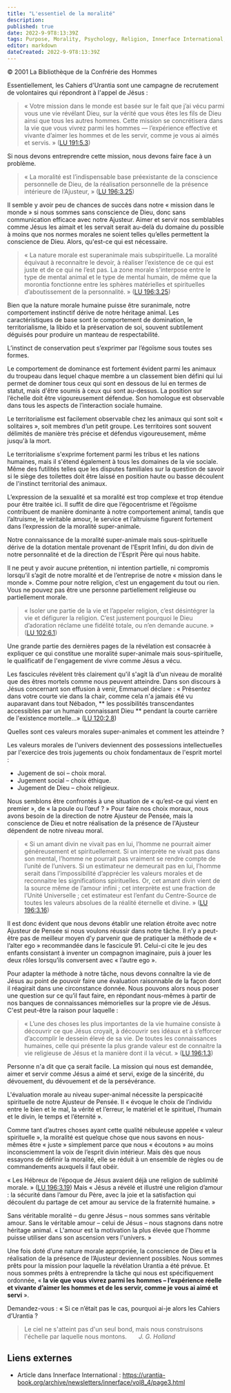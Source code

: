 ```yaml
---
title: "L'essentiel de la moralité"
description: 
published: true
date: 2022-9-9T8:13:39Z
tags: Purpose, Morality, Psychology, Religion, Innerface International, article
editor: markdown
dateCreated: 2022-9-9T8:13:39Z
---
```


<p class="v-card v-sheet theme--light gray lighten-3 px-2">© 2001 La Bibliothèque de la Confrérie des Hommes</p>


Essentiellement, les Cahiers d'Urantia sont une campagne de recrutement de volontaires qui répondront à l'appel de Jésus :

> « Votre mission dans le monde est basée sur le fait que j’ai vécu parmi vous une vie révélant Dieu, sur la vérité que vous êtes les fils de Dieu ainsi que tous les autres hommes. Cette mission se concrétisera dans la vie que vous vivrez parmi les hommes — l’expérience effective et vivante d’aimer les hommes et de les servir, comme je vous ai aimés et servis. » (<a id="a15_366"></a>[LU 191:5.3](/fr/The_Urantia_Book/191#p5_3))

Si nous devons entreprendre cette mission, nous devons faire face à un problème.

> « La moralité est l’indispensable base préexistante de la conscience personnelle de Dieu, de la réalisation personnelle de la présence intérieure de l’Ajusteur, » (<a id="a19_166"></a>[LU 196:3.25](/fr/The_Urantia_Book/196#p3_25))

Il semble y avoir peu de chances de succès dans notre « mission dans le monde » si nous sommes sans conscience de Dieu, donc sans communication efficace avec notre Ajusteur. Aimer et servir nos semblables comme Jésus les aimait et les servait serait au-delà du domaine du possible à moins que nos normes morales ne soient telles qu’elles permettent la conscience de Dieu. Alors, qu'est-ce qui est nécessaire.

> « La nature morale est superanimale mais subspirituelle. La moralité équivaut à reconnaitre le devoir, à réaliser l’existence de ce qui est juste et de ce qui ne l’est pas. La zone morale s’interpose entre le type de mental animal et le type de mental humain, de même que la morontia fonctionne entre les sphères matérielles et spirituelles d’aboutissement de la personnalité. » (<a id="a23_382"></a>[LU 196:3.25](/fr/The_Urantia_Book/196#p3_25))

Bien que la nature morale humaine puisse être suranimale, notre comportement instinctif dérive de notre héritage animal. Les caractéristiques de base sont le comportement de domination, le territorialisme, la libido et la préservation de soi, souvent subtilement déguisés pour produire un manteau de respectabilité.

L’instinct de conservation peut s’exprimer par l’égoïsme sous toutes ses formes.

Le comportement de dominance est fortement évident parmi les animaux du troupeau dans lequel chaque membre a un classement bien défini qui lui permet de dominer tous ceux qui sont en dessous de lui en termes de statut, mais d'être soumis à ceux qui sont au-dessus. La position sur l’échelle doit être vigoureusement défendue. Son homologue est observable dans tous les aspects de l’interaction sociale humaine.

Le territorialisme est facilement observable chez les animaux qui sont soit « solitaires », soit membres d’un petit groupe. Les territoires sont souvent délimités de manière très précise et défendus vigoureusement, même jusqu'à la mort.

Le territorialisme s'exprime fortement parmi les tribus et les nations humaines, mais il s'étend également à tous les domaines de la vie sociale. Même des futilités telles que les disputes familiales sur la question de savoir si le siège des toilettes doit être laissé en position haute ou basse découlent de l'instinct territorial des animaux.

L’expression de la sexualité et sa moralité est trop complexe et trop étendue pour être traitée ici. Il suffit de dire que l’égocentrisme et l’égoïsme contribuent de manière dominante à notre comportement animal, tandis que l’altruisme, le véritable amour, le service et l’altruisme figurent fortement dans l’expression de la moralité super-animale.

Notre connaissance de la moralité super-animale mais sous-spirituelle dérive de la dotation mentale provenant de l'Esprit Infini, du don divin de notre personnalité et de la direction de l'Esprit Père qui nous habite.

Il ne peut y avoir aucune prétention, ni intention partielle, ni compromis lorsqu’il s’agit de notre moralité et de l’entreprise de notre « mission dans le monde ». Comme pour notre religion, c’est un engagement du tout ou rien. Vous ne pouvez pas être une personne partiellement religieuse ou partiellement morale.

> « Isoler une partie de la vie et l’appeler religion, c’est désintégrer la vie et défigurer la religion. C’est justement pourquoi le Dieu d’adoration réclame une fidélité totale, ou n’en demande aucune. » (<a id="a41_207"></a>[LU 102:6.1](/fr/The_Urantia_Book/102#p6_1))

Une grande partie des dernières pages de la révélation est consacrée à expliquer ce qui constitue une moralité super-animale mais sous-spirituelle, le qualificatif de l'engagement de vivre comme Jésus a vécu.

Les fascicules révèlent très clairement qu'il s'agit là d'un niveau de moralité que des êtres mortels comme nous peuvent atteindre. Dans son discours à Jésus concernant son effusion à venir, Emmanuel déclare : « Présentez dans votre courte vie dans la chair, comme cela n'a jamais été vu auparavant dans tout Nébadon, ** les possibilités transcendantes accessibles par un humain connaissant Dieu ** pendant la courte carrière de l'existence mortelle...» (<a id="a45_455"></a>[LU 120:2.8](/fr/The_Urantia_Book/120#p2_8))

Quelles sont ces valeurs morales super-animales et comment les atteindre ?

Les valeurs morales de l'univers deviennent des possessions intellectuelles par l'exercice des trois jugements ou choix fondamentaux de l'esprit mortel :

- Jugement de soi – choix moral.
- Jugement social – choix éthique.
- Jugement de Dieu – choix religieux.

Nous semblons être confrontés à une situation de « qu’est-ce qui vient en premier », de « la poule ou l’œuf ? » Pour faire nos choix moraux, nous avons besoin de la direction de notre Ajusteur de Pensée, mais la conscience de Dieu et notre réalisation de la présence de l'Ajusteur dépendent de notre niveau moral.

> « Si un amant divin ne vivait pas en lui, l’homme ne pourrait aimer généreusement et spirituellement. Si un interprète ne vivait pas dans son mental, l’homme ne pourrait pas vraiment se rendre compte de l’unité de l’univers. Si un estimateur ne demeurait pas en lui, l’homme serait dans l’impossibilité d’apprécier les valeurs morales et de reconnaitre les significations spirituelles. Or, cet amant divin vient de la source même de l’amour infini ; cet interprète est une fraction de l’Unité Universelle ; cet estimateur est l’enfant du Centre-Source de toutes les valeurs absolues de la réalité éternelle et divine. » (<a id="a57_623"></a>[LU 196:3.16](/fr/The_Urantia_Book/196#p3_16))

Il est donc évident que nous devons établir une relation étroite avec notre Ajusteur de Pensée si nous voulons réussir dans notre tâche. Il n’y a peut-être pas de meilleur moyen d’y parvenir que de pratiquer la méthode de « l’alter ego » recommandée dans le fascicule 91. Celui-ci cite le jeu des enfants consistant à inventer un compagnon imaginaire, puis à jouer les deux rôles lorsqu’ils conversent avec « l’autre ego ».

Pour adapter la méthode à notre tâche, nous devons connaître la vie de Jésus au point de pouvoir faire une évaluation raisonnable de la façon dont il réagirait dans une circonstance donnée. Nous pouvons alors nous poser une question sur ce qu’il faut faire, en répondant nous-mêmes à partir de nos banques de connaissances mémorielles sur la propre vie de Jésus. C'est peut-être la raison pour laquelle :

> « L’une des choses les plus importantes de la vie humaine consiste à découvrir ce que Jésus croyait, à découvrir ses idéaux et à s’efforcer d’accomplir le dessein élevé de sa vie. De toutes les connaissances humaines, celle qui présente la plus grande valeur est de connaitre la vie religieuse de Jésus et la manière dont il la vécut. » (<a id="a63_340"></a>[LU 196:1.3](/fr/The_Urantia_Book/196#p1_3))

Personne n'a dit que ça serait facile. La mission qui nous est demandée, aimer et servir comme Jésus a aimé et servi, exige de la sincérité, du dévouement, du dévouement et de la persévérance.

L'évaluation morale au niveau super-animal nécessite la perspicacité spirituelle de notre Ajusteur de Pensée. Il « évoque le choix de l’individu entre le bien et le mal, la vérité et l’erreur, le matériel et le spirituel, l’humain et le divin, le temps et l’éternité ».

Comme tant d’autres choses ayant cette qualité nébuleuse appelée « valeur spirituelle », la moralité est quelque chose que nous savons en nous-mêmes être « juste » simplement parce que nous « écoutons » au moins inconsciemment la voix de l’esprit divin intérieur. Mais dès que nous essayons de définir la moralité, elle se réduit à un ensemble de règles ou de commandements auxquels il faut obéir.

« Les Hébreux de l’époque de Jésus avaient déjà une religion de sublimité morale. » (<a id="a71_85"></a>[LU 196:3.19](/fr/The_Urantia_Book/196#p3_19)) Mais « Jésus a révélé et illustré une religion d’amour : la sécurité dans l’amour du Père, avec la joie et la satisfaction qui découlent du partage de cet amour au service de la fraternité humaine. »

Sans véritable moralité – du genre Jésus – nous sommes sans véritable amour. Sans le véritable amour – celui de Jésus – nous stagnons dans notre héritage animal. « L'amour est la motivation la plus élevée que l'homme puisse utiliser dans son ascension vers l'univers. »

Une fois doté d’une nature morale appropriée, la conscience de Dieu et la réalisation de la présence de l’Ajusteur deviennent possibles. Nous sommes prêts pour la mission pour laquelle la révélation Urantia a été prévue. Et nous sommes prêts à entreprendre la tâche qui nous est spécifiquement ordonnée, « **la vie que vous vivrez parmi les hommes – l’expérience réelle et vivante d’aimer les hommes et de les servir, comme je vous ai aimé et servi** ».

Demandez-vous : « Si ce n’était pas le cas, pourquoi ai-je alors les Cahiers d’Urantia ?

> Le ciel ne s'atteint pas d'un seul bond, mais nous construisons l'échelle par laquelle nous montons.
> &nbsp; &nbsp; &nbsp; _J. G. Holland_

## Liens externes

- Article dans Innerface International : https://urantia-book.org/archive/newsletters/innerface/vol8_4/page3.html




